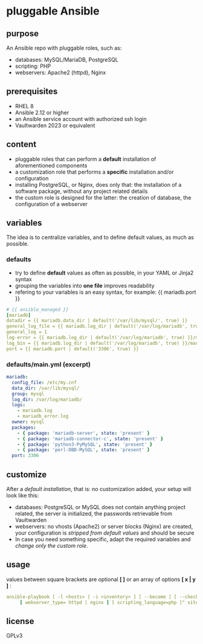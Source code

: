 # pluggable Ansible

## purpose

An Ansible repo with pluggable roles, such as:
- databases: MySQL/MariaDB, PostgreSQL
- scripting: PHP
- webservers: Apache2 (httpd), Nginx

## prerequisites
- RHEL 8
- Ansible 2.12 or higher
- an Ansible service account with authorized ssh login
- Vaultwarden 2023 or equivalent

## content
- pluggable roles that can perform a **default** installation of aforementioned components
- a customization role that performs a **specific** installation and/or configuration
- installing PostgreSQL, or Nginx, does only that: the installation of a software package, without any project related details
- the custom role is designed for the latter: the creation of database, the configuration of a webserver

## variables
The idea is to centralize variables, and to define default values, as much as possible.

### defaults

- try to define **default** values as often as possible, in your YAML or Jinja2 syntax
- grouping the variables into **one file** improves readability
- refering to your variables is an easy syntax, for example: {{ mariadb.port }}

```yml
# {{ ansible_managed }}
[mariadb]
datadir = {{ mariadb.data_dir | default('/var/lib/mysql/', true) }}
general_log_file = {{ mariadb.log_dir | default('/var/log/mariadb', true) }}/mariadb.log
general_log = 1
log-error = {{ mariadb.log_dir | default('/var/log/mariadb', true) }}/mariadb_error.log
log_bin = {{ mariadb.log_dir | default('/var/log/mariadb', true) }}/mariadb_bin
port = {{ mariadb.port | default('3306', true) }}
```

### defaults/main.yml (excerpt)

```yml
mariadb:
  config_file: /etc/my.cnf
  data_dir: /var/lib/mysql/
  group: mysql
  log_dir: /var/log/mariadb/
  logs:
    - mariadb.log
    - mariadb_error.log
  owner: mysql
  packages:
    - { package: 'mariadb-server', state: 'present' }
    - { package: 'mariadb-connector-c', state: 'present' }
    - { package: 'python3-PyMySQL', state: 'present' }
    - { package: 'perl-DBD-MySQL', state: 'present' }
  port: 3306
```
## customize

After a *default installation*, that is: no customization added, your setup will look like this:
- databases: PostgreSQL or MySQL does not contain anything project related, the server is initialized, the passwords retrievable from Vaultwarden
- webservers: no vhosts (Apache2) or server blocks (Nginx) are created, your configuration is *stripped from default values* and should be secure
- In case you need something specific, adapt the required variables and *change only the custom role*.

## usage

values between square brackets are optional **[ ]** or an array of options **[ x | y ]** :

```yml
ansible-playbook [ -l <hosts> | -i <inventory> ] [ --become ] [ --check ] -e "env=<environment> [ database_type= mariadb | postgresql ] 
     [ webserver_type= httpd | nginx ] [ scripting_language=php ]" site.yml
```

## license
GPLv3
